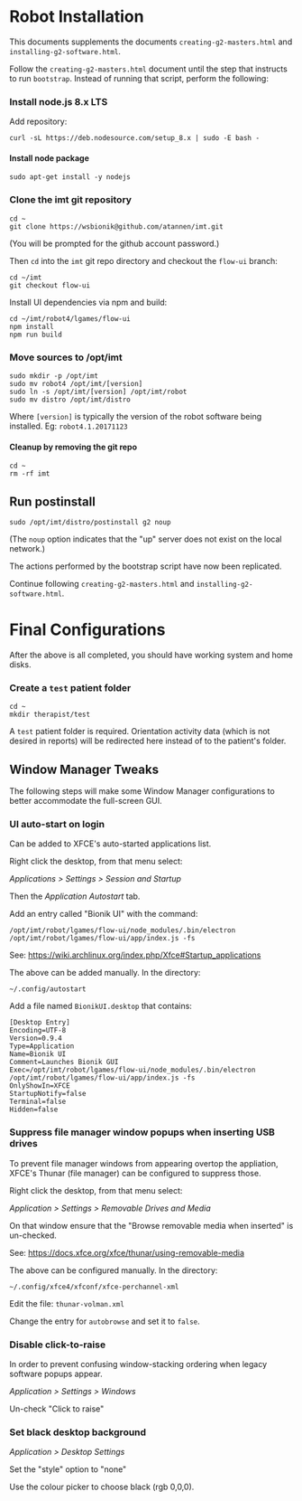 # Robot Installation

This documents supplements the documents `creating-g2-masters.html` and `installing-g2-software.html`.

Follow the `creating-g2-masters.html` document until the step that instructs to run `bootstrap`. Instead of running that script, perform the following:

### Install node.js 8.x LTS

Add repository:

	curl -sL https://deb.nodesource.com/setup_8.x | sudo -E bash -

#### Install node package

	sudo apt-get install -y nodejs

### Clone the imt git repository

	cd ~
	git clone https://wsbionik@github.com/atannen/imt.git

(You will be prompted for the github account password.)

Then `cd` into the `imt` git repo directory and checkout the `flow-ui` branch:

	cd ~/imt
	git checkout flow-ui

Install UI dependencies via npm and build:

	cd ~/imt/robot4/lgames/flow-ui
	npm install
	npm run build

### Move sources to /opt/imt

	sudo mkdir -p /opt/imt
	sudo mv robot4 /opt/imt/[version]
	sudo ln -s /opt/imt/[version] /opt/imt/robot
	sudo mv distro /opt/imt/distro

Where `[version]` is typically the version of the robot software being installed. Eg: `robot4.1.20171123`

#### Cleanup by removing the git repo

	cd ~
	rm -rf imt

## Run postinstall

	sudo /opt/imt/distro/postinstall g2 noup

(The `noup` option indicates that the "up" server does not exist on the local network.)

The actions performed by the bootstrap script have now been replicated.

Continue following `creating-g2-masters.html` and `installing-g2-software.html`.

# Final Configurations

After the above is all completed, you should have working system and home disks.

### Create a `test` patient folder

	cd ~
	mkdir therapist/test

A `test` patient folder is required. Orientation activity data (which is not desired in reports) will be redirected here instead of to the patient's folder.

## Window Manager Tweaks

The following steps will make some Window Manager configurations to better accommodate the full-screen GUI.

### UI auto-start on login

Can be added to XFCE's auto-started applications list.

Right click the desktop, from that menu select:

*Applications > Settings > Session and Startup*

Then the *Application Autostart* tab.

Add an entry called "Bionik UI" with the command:

    /opt/imt/robot/lgames/flow-ui/node_modules/.bin/electron /opt/imt/robot/lgames/flow-ui/app/index.js -fs

See: https://wiki.archlinux.org/index.php/Xfce#Startup_applications

The above can be added manually. In the directory:

	~/.config/autostart

Add a file named `BionikUI.desktop` that contains:

	[Desktop Entry]
	Encoding=UTF-8
	Version=0.9.4
	Type=Application
	Name=Bionik UI
	Comment=Launches Bionik GUI
	Exec=/opt/imt/robot/lgames/flow-ui/node_modules/.bin/electron /opt/imt/robot/lgames/flow-ui/app/index.js -fs
	OnlyShowIn=XFCE
	StartupNotify=false
	Terminal=false
	Hidden=false

### Suppress file manager window popups when inserting USB drives

To prevent file manager windows from appearing overtop the appliation, XFCE's Thunar (file manager) can be configured to suppress those.

Right click the desktop, from that menu select:

*Application > Settings > Removable Drives and Media*

On that window ensure that the "Browse removable media when inserted" is un-checked.

See: https://docs.xfce.org/xfce/thunar/using-removable-media

The above can be configured manually. In the directory:

	~/.config/xfce4/xfconf/xfce-perchannel-xml

Edit the file: `thunar-volman.xml`

Change the entry for `autobrowse` and set it to `false`.

### Disable click-to-raise

In order to prevent confusing window-stacking ordering when legacy software popups appear.

*Application > Settings > Windows*

Un-check "Click to raise"

### Set black desktop background

*Application > Desktop Settings*

Set the "style" option to "none"

Use the colour picker to choose black (rgb 0,0,0).
